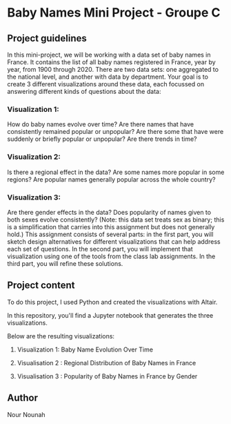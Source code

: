 # Baby Names Mini Project - Groupe C

## Project guidelines 

In this mini-project, we will be working with a data set of baby names in France. It contains the list of all baby names registered in France, year by year, from 1900 through 2020. There are two data sets: one aggregated to the national level, and another with data by department. Your goal is to create 3 different visualizations around these data, each focussed on answering different kinds of questions about the data:

### Visualization 1: 
How do baby names evolve over time? Are there names that have consistently remained popular or unpopular? Are there some that have were suddenly or briefly popular or unpopular? Are there trends in time?

### Visualization 2: 
Is there a regional effect in the data? Are some names more popular in some regions? Are popular names generally popular across the whole country?

### Visualization 3:
Are there gender effects in the data? Does popularity of names given to both sexes evolve consistently? (Note: this data set treats sex as binary; this is a simplification that carries into this assignment but does not generally hold.)
This assignment consists of several parts: in the first part, you will sketch design alternatives for different visualizations that can help address each set of questions. In the second part, you will implement that visualization using one of the tools from the class lab assignments. In the third part, you will refine these solutions.

## Project content 

To do this project, I used Python and created the visualizations with Altair.

In this repository, you'll find a Jupyter notebook that generates the three visualizations.

Below are the resulting visualizations:

1. Visualization 1: Baby Name Evolution Over Time

2. Visualisation 2 : Regional Distribution of Baby Names in France

3. Visualisation 3 : Popularity of Baby Names in France by Gender


## Author 

Nour Nounah
